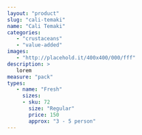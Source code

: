```yaml
---
layout: "product"
slug: "cali-temaki"
name: "Cali Temaki"
categories:
   - "crustaceans"
   - "value-added"
images:
   - "http://placehold.it/400x400/000/fff"
description: >
   lorem
measure: "pack"
types: 
   - name: "Fresh"
     sizes: 
     - sku: 72
       size: "Regular"
       price: 150
       approx: "3 - 5 person"
---
```

